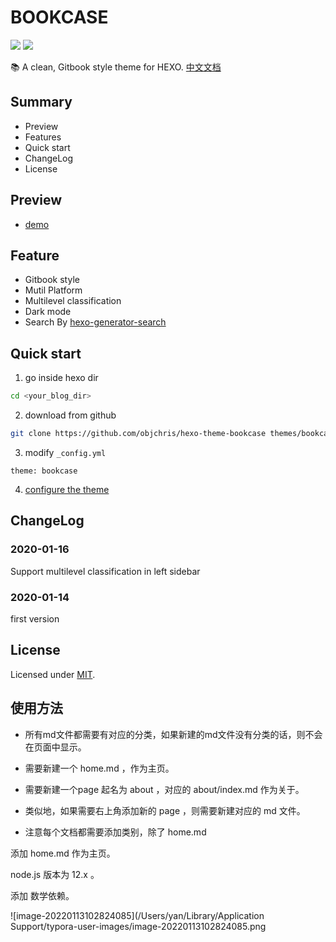 # BOOKCASE
![](https://img.shields.io/badge/Release-v1.1.0-green.svg?style=flat)
![](https://img.shields.io/badge/License-MIT-blue.svg?style=flat)

📚 A clean, Gitbook style theme for HEXO. 
[中文文档](https://objchris.com/hexo-theme-bookcase/doc/get-start-chinese/)

## Summary
- Preview
- Features
- Quick start
- ChangeLog
- License

## Preview
- [demo](http://objchris.com/hexo-theme-bookcase/)

## Feature
- Gitbook style
- Mutil Platform
- Multilevel classification
- Dark mode
- Search By [hexo-generator-search](https://github.com/wzpan/hexo-generator-search)

## Quick start
1. go inside hexo dir
``` bash
cd <your_blog_dir>
```
2. download from github
``` bash
git clone https://github.com/objchris/hexo-theme-bookcase themes/bookcase
```
3. modify `_config.yml`
``` 
theme: bookcase
```
4. [configure the theme](https://objchris.com/hexo-theme-bookcase/doc/using-advice/)

## ChangeLog
### 2020-01-16
Support multilevel classification in left sidebar
### 2020-01-14
first version

## License
Licensed under [MIT](https://github.com/objchris/hexo-theme-bookcase/blob/master/LICENSE).



## 使用方法

* 所有md文件都需要有对应的分类，如果新建的md文件没有分类的话，则不会在页面中显示。

* 需要新建一个 home.md ，作为主页。
* 需要新建一个page 起名为 about ，对应的 about/index.md 作为关于。
* 类似地，如果需要右上角添加新的 page ，则需要新建对应的 md 文件。
* 注意每个文档都需要添加类别，除了 home.md

添加  home.md 作为主页。

node.js 版本为 12.x 。

添加 数学依赖。





![image-20220113102824085](/Users/yan/Library/Application Support/typora-user-images/image-20220113102824085.png
